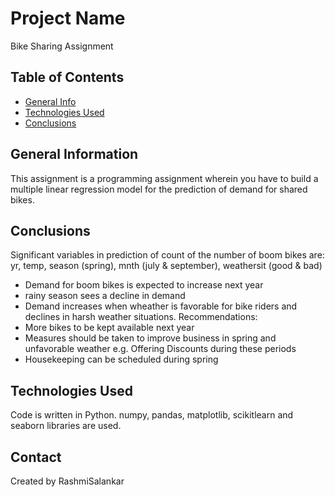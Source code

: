 # Project Name
Bike Sharing Assignment

## Table of Contents
* [General Info](#general-information)
* [Technologies Used](#technologies-used)
* [Conclusions](#conclusions)

## General Information
This assignment is a programming assignment wherein you have to build a multiple linear regression model for the prediction of demand for shared bikes.


## Conclusions
Significant variables in prediction of count of the number of boom bikes are:
yr, temp, season (spring), mnth (july & september), weathersit (good & bad)
- Demand for boom bikes is expected to increase next year
- rainy season sees a decline in demand
- Demand increases when wheather is favorable for bike riders and declines in harsh weather situations.
Recommendations:
- More bikes to be kept available next year
- Measures should be taken to improve business in spring and unfavorable weather e.g. Offering Discounts during these periods
- Housekeeping can be scheduled during spring

## Technologies Used
Code is written in Python.
numpy, pandas, matplotlib, scikitlearn and seaborn libraries are used.

## Contact
Created by RashmiSalankar